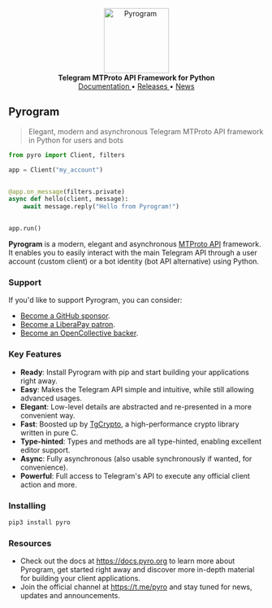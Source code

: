 <p align="center">
    <a href="https://github.com/pyro/pyro">
        <img src="https://docs.pyro.org/_static/pyro.png" alt="Pyrogram" width="128">
    </a>
    <br>
    <b>Telegram MTProto API Framework for Python</b>
    <br>
    <a href="https://docs.pyro.org">
        Documentation
    </a>
    •
    <a href="https://docs.pyro.org/releases">
        Releases
    </a>
    •
    <a href="https://t.me/pyro">
        News
    </a>
</p>

## Pyrogram

> Elegant, modern and asynchronous Telegram MTProto API framework in Python for users and bots

``` python
from pyro import Client, filters

app = Client("my_account")


@app.on_message(filters.private)
async def hello(client, message):
    await message.reply("Hello from Pyrogram!")


app.run()
```

**Pyrogram** is a modern, elegant and asynchronous [MTProto API](https://docs.pyro.org/topics/mtproto-vs-botapi)
framework. It enables you to easily interact with the main Telegram API through a user account (custom client) or a bot
identity (bot API alternative) using Python.

### Support

If you'd like to support Pyrogram, you can consider:

- [Become a GitHub sponsor](https://github.com/sponsors/delivrance).
- [Become a LiberaPay patron](https://liberapay.com/delivrance).
- [Become an OpenCollective backer](https://opencollective.com/pyro).

### Key Features

- **Ready**: Install Pyrogram with pip and start building your applications right away.
- **Easy**: Makes the Telegram API simple and intuitive, while still allowing advanced usages.
- **Elegant**: Low-level details are abstracted and re-presented in a more convenient way.
- **Fast**: Boosted up by [TgCrypto](https://github.com/pyro/tgcrypto), a high-performance crypto library written in pure C.  
- **Type-hinted**: Types and methods are all type-hinted, enabling excellent editor support.
- **Async**: Fully asynchronous (also usable synchronously if wanted, for convenience).
- **Powerful**: Full access to Telegram's API to execute any official client action and more.

### Installing

``` bash
pip3 install pyro
```

### Resources

- Check out the docs at https://docs.pyro.org to learn more about Pyrogram, get started right
away and discover more in-depth material for building your client applications.
- Join the official channel at https://t.me/pyro and stay tuned for news, updates and announcements.
